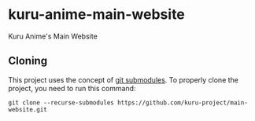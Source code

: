 # kuru-anime-main-website

Kuru Anime's Main Website

## Cloning

This project uses the concept of [git submodules](https://git-scm.com/book/en/v2/Git-Tools-Submodules). To properly clone the project, you need to run this command:
```
git clone --recurse-submodules https://github.com/kuru-project/main-website.git
```

